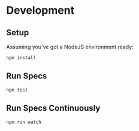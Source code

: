 # Development

## Setup

Assuming you've got a NodeJS environment ready:

```
npm install
```

## Run Specs

```
npm test
```

## Run Specs Continuously

```
npm run watch
```

